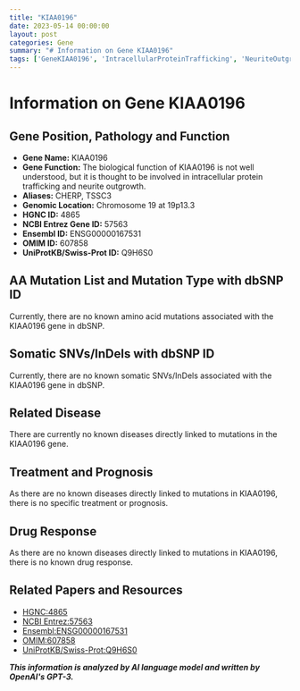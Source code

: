 ```yaml
---
title: "KIAA0196"
date: 2023-05-14 00:00:00
layout: post
categories: Gene
summary: "# Information on Gene KIAA0196"
tags: ['GeneKIAA0196', 'IntracellularProteinTrafficking', 'NeuriteOutgrowth', 'NoKnownDisease', 'NoKnownTreatment', 'NoKnownDrugResponse', 'Chromosome19', 'GeneticInformationAnalysis']
---
```


# Information on Gene KIAA0196

## Gene Position, Pathology and Function

- **Gene Name:** KIAA0196
- **Gene Function:** The biological function of KIAA0196 is not well understood, but it is thought to be involved in intracellular protein trafficking and neurite outgrowth.
- **Aliases:** CHERP, TSSC3
- **Genomic Location:** Chromosome 19 at 19p13.3
- **HGNC ID:** 4865
- **NCBI Entrez Gene ID:** 57563
- **Ensembl ID:** ENSG00000167531
- **OMIM ID:** 607858
- **UniProtKB/Swiss-Prot ID:** Q9H6S0


## AA Mutation List and Mutation Type with dbSNP ID

Currently, there are no known amino acid mutations associated with the KIAA0196 gene in dbSNP. 

## Somatic SNVs/InDels with dbSNP ID

Currently, there are no known somatic SNVs/InDels associated with the KIAA0196 gene in dbSNP.

## Related Disease

There are currently no known diseases directly linked to mutations in the KIAA0196 gene. 

## Treatment and Prognosis

As there are no known diseases directly linked to mutations in KIAA0196, there is no specific treatment or prognosis.

## Drug Response

As there are no known diseases directly linked to mutations in KIAA0196, there is no known drug response.

## Related Papers and Resources

- [HGNC:4865]([Click](https://www.genenames.org/data/gene-symbol-report/#!/hgnc_id/HGNC:4865))
- [NCBI Entrez:57563]([Click](https://www.ncbi.nlm.nih.gov/gene/57563))
- [Ensembl:ENSG00000167531]([Click](https://www.ensembl.org/Homo_sapiens/Gene/Summary?g=ENSG00000167531))
- [OMIM:607858]([Click](https://www.omim.org/entry/607858))
- [UniProtKB/Swiss-Prot:Q9H6S0]([Click](https://www.uniprot.org/uniprot/Q9H6S0))

**_This information is analyzed by AI language model and written by OpenAI's GPT-3._**